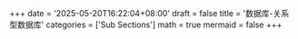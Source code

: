 +++
date = '2025-05-20T16:22:04+08:00'
draft = false
title = '数据库-关系型数据库'
categories = ['Sub Sections']
math = true
mermaid = false
+++

